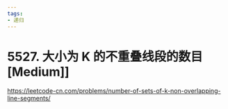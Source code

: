 ```yaml
---
tags:
- 递归
---
```


# 5527. 大小为 K 的不重叠线段的数目 [Medium]]

<https://leetcode-cn.com/problems/number-of-sets-of-k-non-overlapping-line-segments/>
